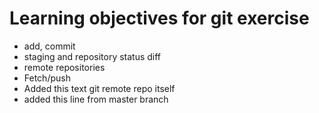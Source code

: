 # Learning objectives for git exercise

* add, commit
* staging and repository status diff
* remote repositories
* Fetch/push
* Added this text git remote repo itself
* added this line from master branch
